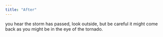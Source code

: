 ```yaml
---
title: "After"
---
```

you hear the storm has passed, look outside, but be careful it might come back as you might be in the eye of the tornado.

